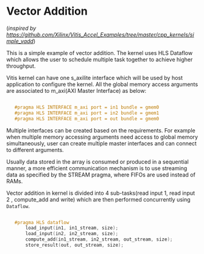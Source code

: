 # Vector Addition

(*inspired by https://github.com/Xilinx/Vitis_Accel_Examples/tree/master/cpp_kernels/simple_vadd*)

This is a simple example of vector addition. The kernel uses HLS Dataflow which allows the user to schedule multiple task together to achieve higher throughput.

Vitis kernel can have one s_axilite interface which will be used by host application to configure the kernel. All the global memory access arguments are associated to m_axi(AXI Master Interface) as below:

```cpp

   #pragma HLS INTERFACE m_axi port = in1 bundle = gmem0
   #pragma HLS INTERFACE m_axi port = in2 bundle = gmem1
   #pragma HLS INTERFACE m_axi port = out bundle = gmem0
```

Multiple interfaces can be created based on the requirements. For example when multiple memory accessing arguments need access to global memory simultaneously, user can create multiple master interfaces and can connect to different arguments.

Usually data stored in the array is consumed or produced in a sequential manner, a more efficient communication mechanism is to use streaming data as specified by the STREAM pragma, where FIFOs are used instead of RAMs.

Vector addition in kernel is divided into 4 sub-tasks(read input 1, read input 2 , compute_add and write) which are then performed concurrently using ``Dataflow``.

```cpp

   #pragma HLS dataflow
       load_input(in1, in1_stream, size);
       load_input(in2, in2_stream, size);
       compute_add(in1_stream, in2_stream, out_stream, size);
       store_result(out, out_stream, size);
```